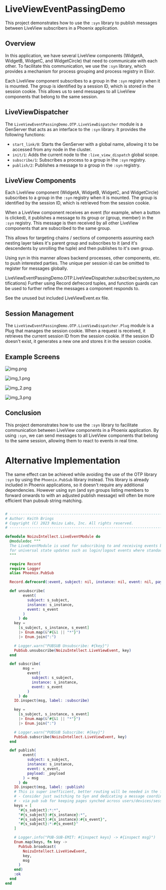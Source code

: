 # LiveViewEventPassingDemo

This project demonstrates how to use the `:syn` library to publish messages between LiveView subscribers in a Phoenix application.

## Overview

In this application, we have several LiveView components (WidgetA, WidgetB, WidgetC, and WidgetCircle) that need to communicate with each other. To facilitate this communication, we use the `:syn` library, which provides a mechanism for process grouping and process registry in Elixir.

Each LiveView component subscribes to a group in the `:syn` registry when it is mounted. The group is identified by a session ID, which is stored in the session cookie. This allows us to send messages to all LiveView components that belong to the same session.

## LiveViewDispatcher

The `LiveViewEventPassingDemo.OTP.LiveViewDispatcher` module is a GenServer that acts as an interface to the `:syn` library. It provides the following functions:

- `start_link/0`: Starts the GenServer with a global name, allowing it to be accessed from any node in the cluster.
- `init/1`: Adds the current node to the `:live_view_dispatch` global scope.
- `subscribe/1`: Subscribes a process to a group in the `:syn` registry.
- `publish/2`: Publishes a message to a group in the `:syn` registry.

## LiveView Components

Each LiveView component (WidgetA, WidgetB, WidgetC, and WidgetCircle) subscribes to a group in the `:syn` registry when it is mounted. The group is identified by the session ID, which is retrieved from the session cookie.

When a LiveView component receives an event (for example, when a button is clicked), it publishes a message to its group or {group, member} in the `:syn` registry. This message is then received by all other LiveView components that are subscribed to the same group.

This allows for targeting chains / sections of components assuming each nesting layer takes it's parent group 
and subscribes to it (and it's descendents by unrolling the tuple) and then publishes to it's own group.

Using syn in this manner allows backend processes, other components, etc. to push interested parties. 
The unique per session id can be omitted to register for messages globally.

LiveViewEventPassingDemo.OTP.LiveViewDispatcher.subscribe(:system_notifications)
Further using Record defrecord tuples, and function guards can be used to further refine the messages
a component responds to.

See the unused but included LiveViewEvent.ex file. 





## Session Management

The `LiveViewEventPassingDemo.OTP.LiveViewDispatcher.Plug` module is a Plug that manages the session cookie. When a request is received, it retrieves the current session ID from the session cookie. If the session ID doesn't exist, it generates a new one and stores it in the session cookie.

## Example Screens

![img.png](readme/img.png)

![img_1.png](readme/img_1.png)

![img_2.png](readme/img_2.png)

![img_3.png](readme/img_3.png)


## Conclusion

This project demonstrates how to use the `:syn` library to facilitate communication between LiveView components in a Phoenix application. By using `:syn`, we can send messages to all LiveView components that belong to the same session, allowing them to react to events in real time.


# Alternative Implementation
The same effect can be achieved while avoiding the use of the OTP library `:syn` by using the `Phoenix.PubSub` library instead. This library is already included in Phoenix applications, so it doesn't require any additional dependencies.
However using syn (and syn groups listing members to forward onwards to with an adjusted publish message) 
will often be more efficient than pubsub string matching. 

```elixir

# -------------------------------------------------------------------------------
# Author: Keith Brings
# Copyright (C) 2023 Noizu Labs, Inc. All rights reserved.
# -------------------------------------------------------------------------------

defmodule NoizuIntellect.LiveEventModule do
  @moduledoc """
  The LiveEventModule is used for subscribing to and receiving events between LiveView Components
  for universal state updates such as login/logout events where standard methods fall apart.
  """

  require Record
  require Logger
  alias Phoenix.PubSub

  Record.defrecord(:event, subject: nil, instance: nil, event: nil, payload: nil, options: nil)

  def unsubscribe(
        event(
          subject: s_subject,
          instance: s_instance,
          event: s_event
        )
      ) do
    key =
      [s_subject, s_instance, s_event]
      |> Enum.map(&"#{&1 || "*"}")
      |> Enum.join(":")

    # Logger.warn("PUBSUB Unsubscribe: #{key}")
    PubSub.unsubscribe(NoizuIntellect.LiveViewEvent, key)
  end

  def subscribe(
        msg =
          event(
            subject: s_subject,
            instance: s_instance,
            event: s_event
          )
      ) do
    IO.inspect(msg, label: :subscribe)

    key =
      [s_subject, s_instance, s_event]
      |> Enum.map(&"#{&1 || "*"}")
      |> Enum.join(":")

    # Logger.warn("PUBSUB Subscribe: #{key}")
    PubSub.subscribe(NoizuIntellect.LiveViewEvent, key)
  end

  def publish(
        event(
          subject: s_subject,
          instance: s_instance,
          event: s_event,
          payload: _payload
        ) = msg
      ) do
    IO.inspect(msg, label: :publish)
    # This is super inefficient, better routing will be needed in the future.
    # - Consider just switching to Syn and dedicating a message coordinater per User or User Session, although there are some upsides to pushing updates
    # - via pub sub for keeping pages synched across users/devices/sessions with out needing to add a bunch of addtiional logic.
    keys = [
      "#{s_subject}:*:*",
      "#{s_subject}:#{s_instance}:*",
      "#{s_subject}:#{s_instance}:#{s_event}",
      "#{s_subject}:*:#{s_event}"
    ]

    # Logger.info("PUB-SUB-EMIT: #{inspect keys} -> #{inspect msg}")
    Enum.map(keys, fn key ->
      PubSub.broadcast(
        NoizuIntellect.LiveViewEvent,
        key,
        msg
      )
    end)
    :ok
  end
end


```
